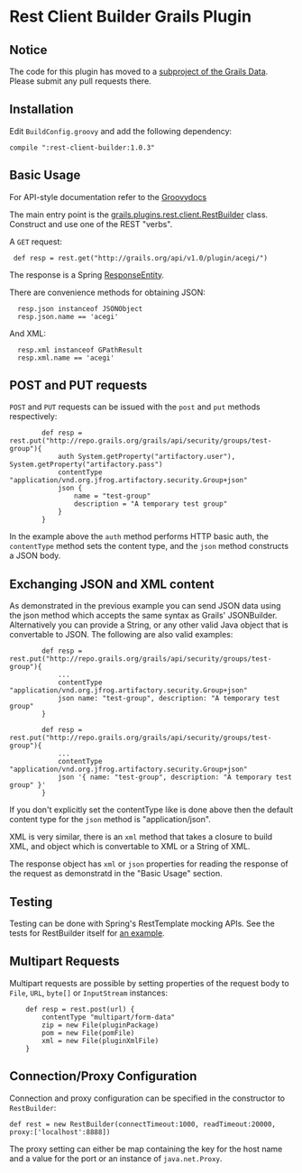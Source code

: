 # Rest Client Builder Grails Plugin

## Notice

The code for this plugin has moved to a [subproject of the Grails Data](https://github.com/grails/grails-data-mapping/blob/master/grails-datastore-rest-client/). Please submit any pull requests there.

## Installation

Edit `BuildConfig.groovy` and add the following dependency:

    compile ":rest-client-builder:1.0.3"

## Basic Usage

For API-style documentation refer to the [Groovydocs](http://springsource.github.io/grails-data-mapping/rest-client/api/index.html)

The main entry point is the [grails.plugins.rest.client.RestBuilder](http://springsource.github.io/grails-data-mapping/rest-client/api/grails/plugins/rest/client/RestBuilder.html) class. Construct and use one of the REST "verbs".

A `GET` request:

     def resp = rest.get("http://grails.org/api/v1.0/plugin/acegi/")

The response is a Spring [ResponseEntity](http://static.springsource.org/spring/docs/3.0.x/javadoc-api/org/springframework/http/ResponseEntity.html).

There are convenience methods for obtaining JSON:

      resp.json instanceof JSONObject
      resp.json.name == 'acegi'

And XML:

      resp.xml instanceof GPathResult
      resp.xml.name == 'acegi'

## POST and PUT requests

`POST` and `PUT` requests can be issued with the `post` and `put` methods respectively:

            def resp = rest.put("http://repo.grails.org/grails/api/security/groups/test-group"){
                auth System.getProperty("artifactory.user"), System.getProperty("artifactory.pass")
                contentType "application/vnd.org.jfrog.artifactory.security.Group+json"
                json {
                    name = "test-group"
                    description = "A temporary test group"
                }
            }

In the example above the `auth` method performs HTTP basic auth, the `contentType` method sets the content type, and the `json` method constructs a JSON body.

## Exchanging JSON and XML content

As demonstrated in the previous example you can send JSON data using the json method which accepts the same syntax as Grails' JSONBuilder. Alternatively you can provide a String, or any other valid Java object that is convertable to JSON. The following are also valid examples:

            def resp = rest.put("http://repo.grails.org/grails/api/security/groups/test-group"){
                ...
                contentType "application/vnd.org.jfrog.artifactory.security.Group+json"
                json name: "test-group", description: "A temporary test group"
            }

            def resp = rest.put("http://repo.grails.org/grails/api/security/groups/test-group"){
                ...
                contentType "application/vnd.org.jfrog.artifactory.security.Group+json"
                json '{ name: "test-group", description: "A temporary test group" }'
            }

If you don't explicitly set the contentType like is done above then the default content type for the `json` method is "application/json".

XML is very similar, there is an `xml` method that takes a closure to build XML, and object which is convertable to XML or a String of XML.

The response object has `xml` or `json` properties for reading the response of the request as demonstratd in the "Basic Usage" section.

## Testing

Testing can be done with Spring's RestTemplate mocking APIs. See the tests for RestBuilder itself for [an example](https://github.com/grails-plugins/grails-rest-client-builder/blob/master/test/unit/grails/plugins/rest/client/RestBuilderSpec.groovy#L57).

## Multipart Requests

Multipart requests are possible by setting properties of the request body to `File`, `URL`, `byte[]` or `InputStream` instances:

        def resp = rest.post(url) {
            contentType "multipart/form-data"
            zip = new File(pluginPackage)
            pom = new File(pomFile)
            xml = new File(pluginXmlFile)
        }

## Connection/Proxy Configuration

Connection and proxy configuration can be specified in the constructor to `RestBuilder`:

    def rest = new RestBuilder(connectTimeout:1000, readTimeout:20000, proxy:['localhost':8888])

The proxy setting can either be map containing the key for the host name and a value for the port or an instance of `java.net.Proxy`.
